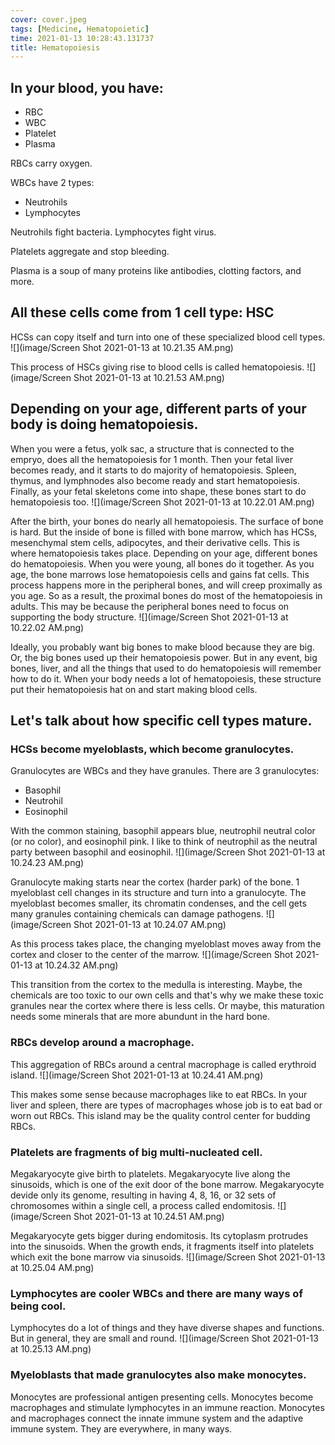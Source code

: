```yaml
---
cover: cover.jpeg
tags: [Medicine, Hematopoietic]
time: 2021-01-13 10:28:43.131737
title: Hematopoiesis
---
```


## In your blood, you have:

- RBC
- WBC
- Platelet
- Plasma

RBCs carry oxygen.

WBCs have 2 types:

- Neutrohils
- Lymphocytes

Neutrohils fight bacteria.
Lymphocytes fight virus.

Platelets aggregate and stop bleeding.

Plasma is a soup of many proteins like antibodies, clotting factors, and more.

## All these cells come from 1 cell type: HSC

HCSs can copy itself and turn into one of these specialized blood cell types.
![](image/Screen Shot 2021-01-13 at 10.21.35 AM.png)

This process of HSCs giving rise to blood cells is called hematopoiesis.
![](image/Screen Shot 2021-01-13 at 10.21.53 AM.png)

## Depending on your age, different parts of your body is doing hematopoiesis.

When you were a fetus, yolk sac, a structure that is connected to the empryo, does all the hematopoiesis for 1 month.
Then your fetal liver becomes ready, and it starts to do majority of hematopoiesis.
Spleen, thymus, and lymphnodes also become ready and start hematopoiesis.
Finally, as your fetal skeletons come into shape, these bones start to do hematopoiesis too.
![](image/Screen Shot 2021-01-13 at 10.22.01 AM.png)

After the birth, your bones do nearly all hematopoiesis.
The surface of bone is hard.
But the inside of bone is filled with bone marrow, which has HCSs, mesenchymal stem cells, adipocytes, and their derivative cells.
This is where hematopoiesis takes place.
Depending on your age, different bones do hematopoiesis.
When you were young, all bones do it together.
As you age, the bone marrows lose hematopoiesis cells and gains fat cells.
This process happens more in the peripheral bones, and will creep proximally as you age.
So as a result, the proximal bones do most of the hematopoiesis in adults.
This may be because the peripheral bones need to focus on supporting the body structure.
![](image/Screen Shot 2021-01-13 at 10.22.02 AM.png)

Ideally, you probably want big bones to make blood because they are big.
Or, the big bones used up their hematopoiesis power.
But in any event, big bones, liver, and all the things that used to do hematopoiesis will remember how to do it.
When your body needs a lot of hematopoiesis, these structure put their hematopoiesis hat on and start making blood cells.

## Let's talk about how specific cell types mature.

### HCSs become myeloblasts, which become granulocytes.

Granulocytes are WBCs and they have granules.
There are 3 granulocytes:

- Basophil
- Neutrohil
- Eosinophil

With the common staining, basophil appears blue, neutrophil neutral color (or no color), and eosinophil pink.
I like to think of neutrophil as the neutral party between basophil and eosinophil.
![](image/Screen Shot 2021-01-13 at 10.24.23 AM.png)

Granulocyte making starts near the cortex (harder park) of the bone.
1 myeloblast cell changes in its structure and turn into a granulocyte.
The myeloblast becomes smaller, its chromatin condenses, and the cell gets many granules containing chemicals can damage pathogens.
![](image/Screen Shot 2021-01-13 at 10.24.07 AM.png)

As this process takes place, the changing myeloblast moves away from the cortex and closer to the center of the marrow.
![](image/Screen Shot 2021-01-13 at 10.24.32 AM.png)

This transition from the cortex to the medulla is interesting.
Maybe, the chemicals are too toxic to our own cells and that's why we make these toxic granules near the cortex where there is less cells.
Or maybe, this maturation needs some minerals that are more abundunt in the hard bone.

### RBCs develop around a macrophage.

This aggregation of RBCs around a central macrophage is called erythroid island.
![](image/Screen Shot 2021-01-13 at 10.24.41 AM.png)

This makes some sense because macrophages like to eat RBCs.
In your liver and spleen, there are types of macrophages whose job is to eat bad or worn out RBCs.
This island may be the quality control center for budding RBCs.

### Platelets are fragments of big multi-nucleated cell.

Megakaryocyte give birth to platelets.
Megakaryocyte live along the sinusoids, which is one of the exit door of the bone marrow.
Megakaryocyte devide only its genome, resulting in having 4, 8, 16, or 32 sets of chromosomes within a single cell, a process called endomitosis.
![](image/Screen Shot 2021-01-13 at 10.24.51 AM.png)

Megakaryocyte gets bigger during endomitosis.
Its cytoplasm protrudes into the sinusoids.
When the growth ends, it fragments itself into platelets which exit the bone marrow via sinusoids.
![](image/Screen Shot 2021-01-13 at 10.25.04 AM.png)

### Lymphocytes are cooler WBCs and there are many ways of being cool.

Lymphocytes do a lot of things and they have diverse shapes and functions.
But in general, they are small and round.
![](image/Screen Shot 2021-01-13 at 10.25.13 AM.png)

### Myeloblasts that made granulocytes also make monocytes.

Monocytes are professional antigen presenting cells.
Monocytes become macrophages and stimulate lymphocytes in an immune reaction.
Monocytes and macrophages connect the innate immune system and the adaptive immune system.
They are everywhere, in many ways.
